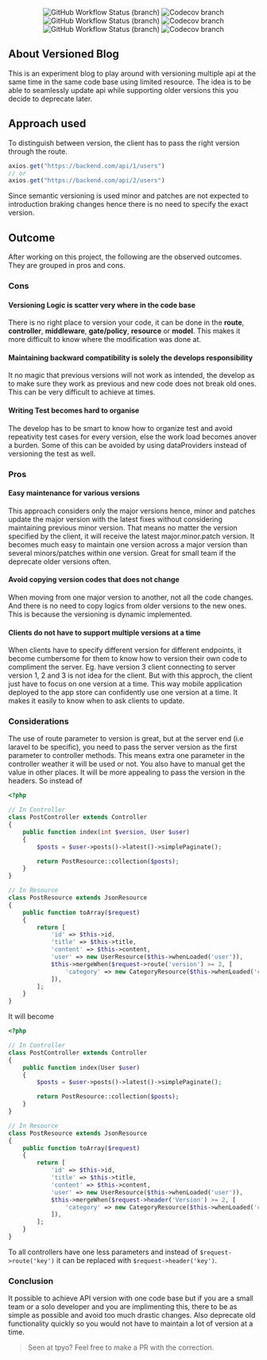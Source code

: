 <p align="center">
<img alt="GitHub Workflow Status (branch)" src="https://img.shields.io/github/workflow/status/CyberSai/versioned-blog/Laravel/main?label=main%20build">
<img alt="Codecov branch" src="https://img.shields.io/codecov/c/github/CyberSai/versioned-blog/main?label=main%20coverage">
<img alt="GitHub Workflow Status (branch)" src="https://img.shields.io/github/workflow/status/CyberSai/versioned-blog/Laravel/v2.x?label=v2.x%20build">
<img alt="Codecov branch" src="https://img.shields.io/codecov/c/github/CyberSai/versioned-blog/v2.x?label=v2.x%20coverage">
<img alt="GitHub Workflow Status (branch)" src="https://img.shields.io/github/workflow/status/CyberSai/versioned-blog/Laravel/v1.x?label=v1.x%20build">
<img alt="Codecov branch" src="https://img.shields.io/codecov/c/github/CyberSai/versioned-blog/v1.x?label=v1.x%20coverage">
</p>

## About Versioned Blog

This is an experiment blog to play around with versioning multiple api at the same time in the same code base using limited resource. The idea is to be able to seamlessly update api while supporting older versions this you decide to deprecate later.

## Approach used

To distinguish between version, the client has to pass the right version through the route.

```js
axios.get("https://backend.com/api/1/users")
// or
axios.get("https://backend.com/api/2/users")
```

Since semantic versioning is used minor and patches are not expected to introduction braking changes hence there is no need to specify the exact version.

## Outcome

After working on this project, the following are the observed outcomes. They are grouped in pros and cons.

### Cons

#### Versioning Logic is scatter very where in the code base

There is no right place to version your code, it can be done in the **route**, **controller**, **middleware**, **gate/policy**, **resource** or **model**. This makes it more difficult to know where the modification was done at.

#### Maintaining backward compatibility is solely the develops responsibility

It no magic that previous versions will not work as intended, the develop as to make sure they work as previous and new code does not break old ones. This can be very difficult to achieve at times.

#### Writing Test becomes hard to organise

The develop has to be smart to know how to organize test and avoid repeativity test cases for every version, else the work load becomes  anover a burden. Some of this can be avoided by using dataProviders instead of versioning the test as well.

### Pros

#### Easy maintenance for various versions

This approach considers only the major versions hence, minor and patches update the major version with the latest fixes without considering maintaining previous minor version. That means no matter the version specified by the client, it will receive the latest major.minor.patch version. It becomes much easy to maintain one version across a major version than several minors/patches within one version. Great for small team if the deprecate older versions often.

#### Avoid copying version codes that does not change

When moving from one major version to another, not all the code changes. And there is no need to copy logics from older versions to the new ones. This is because the versioning is dynamic implemented.

#### Clients do not have to support multiple versions at a time

When clients have to specify different version for different endpoints, it become cumbersome for them to know how to version their own code to compliment the server. Eg. have version 3 client connecting to server version 1, 2 and 3 is not idea for the client. But with this approch, the client just have to focus on one version at a time. This way mobile application deployed to the app store can confidently use one version at a time. It makes it easily to know when to ask clients to update.

### Considerations

The use of route parameter to version is great, but at the server end (i.e laravel to be specific), you need to pass the server version as the first parameter to controller methods. This means extra one parameter in the controller weather it will be used or not. You also have to manual get the value in other places. It will be more appealing to pass the version in the headers. So instead of

```php
<?php

// In Controller
class PostController extends Controller
{
    public function index(int $version, User $user)
    {
        $posts = $user->posts()->latest()->simplePaginate();

        return PostResource::collection($posts);
    }
}

// In Resource
class PostResource extends JsonResource
{
    public function toArray($request)
    {
        return [
            'id' => $this->id,
            'title' => $this->title,
            'content' => $this->content,
            'user' => new UserResource($this->whenLoaded('user')),
            $this->mergeWhen($request->route('version') >= 2, [
                'category' => new CategoryResource($this->whenLoaded('category')),
            ]),
        ];
    }
}
```

It will become

```php
<?php

// In Controller
class PostController extends Controller
{
    public function index(User $user)
    {
        $posts = $user->posts()->latest()->simplePaginate();

        return PostResource::collection($posts);
    }
}

// In Resource
class PostResource extends JsonResource
{
    public function toArray($request)
    {
        return [
            'id' => $this->id,
            'title' => $this->title,
            'content' => $this->content,
            'user' => new UserResource($this->whenLoaded('user')),
            $this->mergeWhen($request->header('Version') >= 2, [
                'category' => new CategoryResource($this->whenLoaded('category')),
            ]),
        ];
    }
}
```

To all controllers have one less parameters and instead of `$request->route('key')` it can be replaced with `$request->header('key')`.

### Conclusion

It possible to achieve API version with one code base but if you are a small team or a solo developer and you are implimenting this, there to be as simple as possible and avoid too much drastic changes. Also deprecate old functionality quickly so you would not have to maintain a lot of version at a time.

> Seen at tpyo? Feel free to make a PR with the correction.
